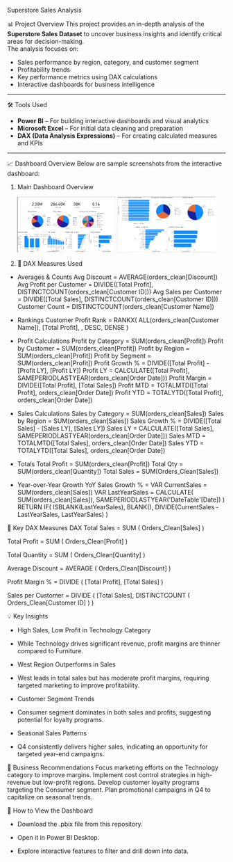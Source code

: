 Superstore Sales Analysis

📊 Project Overview
This project provides an in-depth analysis of the **Superstore Sales Dataset** to uncover business insights and identify critical areas for decision-making.  
The analysis focuses on:
- Sales performance by region, category, and customer segment
- Profitability trends
- Key performance metrics using DAX calculations
- Interactive dashboards for business intelligence

---

🛠 Tools Used
- **Power BI** – For building interactive dashboards and visual analytics
- **Microsoft Excel** – For initial data cleaning and preparation
- **DAX (Data Analysis Expressions)** – For creating calculated measures and KPIs

---

 📈 Dashboard Overview
Below are sample screenshots from the interactive dashboard:

1. Main Dashboard Overview  
<p align="center">
  <img src="Images/mainpage.png" alt="Main Page" width="45%">
  <img src="Images/customer_segment.png" alt="Customer Segment" width="45%">
</p>

2. 🧮 DAX Measures Used

- Averages & Counts
Avg Discount = AVERAGE(orders_clean[Discount])
Avg Profit per Customer = DIVIDE([Total Profit], DISTINCTCOUNT(orders_clean[Customer ID]))
Avg Sales per Customer = DIVIDE([Total Sales], DISTINCTCOUNT(orders_clean[Customer ID]))
Customer Count = DISTINCTCOUNT(orders_clean[Customer Name])

- Rankings
Customer Profit Rank =
RANKX(
    ALL(orders_clean[Customer Name]),
    [Total Profit],
    ,
    DESC,
    DENSE
)

- Profit Calculations
Profit by Category = SUM(orders_clean[Profit])
Profit by Customer = SUM(orders_clean[Profit])
Profit by Region = SUM(orders_clean[Profit])
Profit by Segment = SUM(orders_clean[Profit])
Profit Growth % = DIVIDE([Total Profit] - [Profit LY], [Profit LY])
Profit LY = CALCULATE([Total Profit], SAMEPERIODLASTYEAR(orders_clean[Order Date]))
Profit Margin = DIVIDE([Total Profit], [Total Sales])
Profit MTD = TOTALMTD([Total Profit], orders_clean[Order Date])
Profit YTD = TOTALYTD([Total Profit], orders_clean[Order Date])

- Sales Calculations
Sales by Category = SUM(orders_clean[Sales])
Sales by Region = SUM(orders_clean[Sales])
Sales Growth % = DIVIDE([Total Sales] - [Sales LY], [Sales LY])
Sales LY = CALCULATE([Total Sales], SAMEPERIODLASTYEAR(orders_clean[Order Date]))
Sales MTD = TOTALMTD([Total Sales], orders_clean[Order Date])
Sales YTD = TOTALYTD([Total Sales], orders_clean[Order Date])

- Totals
Total Profit = SUM(orders_clean[Profit])
Total Qty = SUM(orders_clean[Quantity])
Total Sales = SUM(Orders_Clean[Sales])

- Year-over-Year Growth
YoY Sales Growth % =
VAR CurrentSales = SUM(orders_clean[Sales])
VAR LastYearSales =
    CALCULATE(
        SUM(orders_clean[Sales]),
        SAMEPERIODLASTYEAR('DateTable'[Date])
    )
RETURN
    IF(
        ISBLANK(LastYearSales),
        BLANK(),
        DIVIDE(CurrentSales - LastYearSales, LastYearSales)
    )


🧮 Key DAX Measures
DAX
Total Sales = SUM ( Orders_Clean[Sales] )

Total Profit = SUM ( Orders_Clean[Profit] )

Total Quantity = SUM ( Orders_Clean[Quantity] )

Average Discount = AVERAGE ( Orders_Clean[Discount] )

Profit Margin % = DIVIDE ( [Total Profit], [Total Sales] )

Sales per Customer = DIVIDE ( [Total Sales], DISTINCTCOUNT ( Orders_Clean[Customer ID] ) )


💡 Key Insights

- High Sales, Low Profit in Technology Category

- While Technology drives significant revenue, profit margins are thinner compared to Furniture.

- West Region Outperforms in Sales

- West leads in total sales but has moderate profit margins, requiring targeted marketing to improve profitability.

- Customer Segment Trends

- Consumer segment dominates in both sales and profits, suggesting potential for loyalty programs.

- Seasonal Sales Patterns

- Q4 consistently delivers higher sales, indicating an opportunity for targeted year-end campaigns.

🎯 Business Recommendations
Focus marketing efforts on the Technology category to improve margins.
Implement cost control strategies in high-revenue but low-profit regions.
Develop customer loyalty programs targeting the Consumer segment.
Plan promotional campaigns in Q4 to capitalize on seasonal trends.

📌 How to View the Dashboard

- Download the .pbix file from this repository.

- Open it in Power BI Desktop.

- Explore interactive features to filter and drill down into data.
